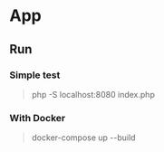
# App

## Run

### Simple test
> php -S localhost:8080 index.php

### With Docker
> docker-compose up --build